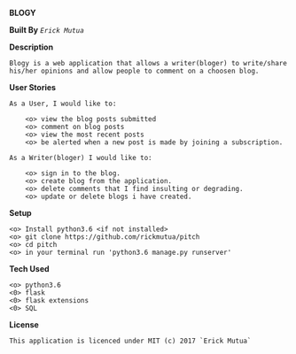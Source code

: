  **BLOGY**

**Built By** _`Erick Mutua`_

**Description**
    
    Blogy is a web application that allows a writer(bloger) to write/share his/her opinions and allow people to comment on a choosen blog. 
**User Stories** 

    As a User, I would like to:
    
        <o> view the blog posts submitted
        <o> comment on blog posts
        <o> view the most recent posts
        <o> be alerted when a new post is made by joining a subscription.
 
    As a Writer(bloger) I would like to:
    
        <o> sign in to the blog.
        <o> create blog from the application.
        <o> delete comments that I find insulting or degrading.
        <o> update or delete blogs i have created.
    
 **Setup**
 
    <o> Install python3.6 <if not installed>
    <o> git clone https://github.com/rickmutua/pitch
    <o> cd pitch
    <o> in your terminal run 'python3.6 manage.py runserver'
    
 
 **Tech Used**
 
    <o> python3.6
    <0> flask
    <0> flask extensions
    <0> SQL
    
 **License**
    
    This application is licenced under MIT (c) 2017 `Erick Mutua`